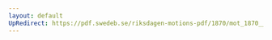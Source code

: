 ```yaml
---
layout: default
UpRedirect: https://pdf.swedeb.se/riksdagen-motions-pdf/1870/mot_1870__ak__00165/mot_1870__ak__00165_002.pdf
---
```

